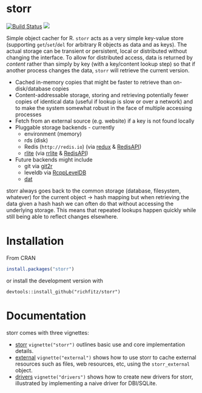 # storr

[![Build Status](https://travis-ci.org/richfitz/storr.png?branch=master)](https://travis-ci.org/richfitz/storr)
[![](http://www.r-pkg.org/badges/version/storr)](http://cran.rstudio.com/web/packages/storr/index.html)

Simple object cacher for R.  `storr` acts as a very simple key-value store (supporting `get`/`set`/`del` for arbitrary R objects as data and as keys).  The actual storage can be transient or persistent, local or distributed without changing the interface.  To allow for distributed access, data is returned by *content* rather than simply by key (with a key/content lookup step) so that if another process changes the data, `storr` will retrieve the current version.

* Cached in-memory copies that might be faster to retrieve than on-disk/database copies
* Content-addressable storage, storing and retrieving potentially fewer copies of identical data (useful if lookup is slow or over a network) and to make the system somewhat robust in the face of multiple accessing processes
* Fetch from an external source (e.g. website) if a key is not found locally
* Pluggable storage backends - currently
  - environment (memory)
  - rds (disk)
  - Redis (`http://redis.io`) (via [redux](https://github.com/richfitz/redux) & [RedisAPI](https://github.com/ropensci/RedisAPI))
  - [rlite](https://github.com/seppo0010/rlite) (via [rrlite](https://github.com/ropensci/rrlite) & [RedisAPI](https://github.com/ropensci/RedisAPI))
* Future backends might include
  - git via [git2r](https://github.com/ropensci/git2r)
  - leveldb via [RcppLevelDB](https://github.com/gokceneraslan/rcppleveldb)
  - [dat](http://dat-data.com)

storr always goes back to the common storage (database, filesystem, whatever) for the current object -> hash mapping but when retrieving the data given a hash hash we can often do that without accessing the underlying storage.  This means that repeated lookups happen quickly while still being able to reflect changes elsewhere.

# Installation

From CRAN

```r
install.packages("storr")
```

or install the development version with

```
devtools::install_github("richfitz/storr")
```

# Documentation

storr comes with three vignettes:

* [storr](http://richfitz.github.io/storr/vignettes/storr.html) `vignette("storr")` outlines basic use and core implementation details.
* [external](http://richfitz.github.io/storr/vignettes/external.html) `vignette("external")` shows how to use storr to cache external resources such as files, web resources, etc, using the `storr_external` object.
* [drivers](http://richfitz.github.io/storr/vignettes/drivers.html) `vignette("drivers")` shows how to create new drivers for storr, illustrated by implementing a naive driver for DBI/SQLite.
